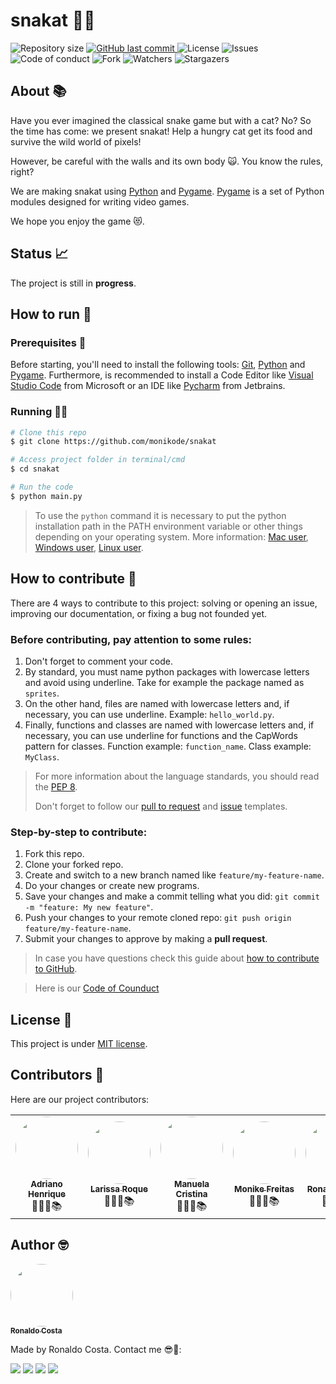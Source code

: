 # snakat 🐍😾

<p style="text-align: left;">
    <img alt="Repository size" src="https://img.shields.io/github/repo-size/monikode/snakat">
    <a href="https://github.com/monikode/snakat/commits/main">
        <img alt="GitHub last commit" src="https://img.shields.io/github/last-commit/monikode/snakat">
    </a>
    <img alt="License" src="https://img.shields.io/badge/license-MIT-brightgreen">
    <img alt="Issues" src="https://img.shields.io/github/issues/monikode/snakat">
    <img alt="Code of conduct" src="https://img.shields.io/badge/Contributor%20Covenant-2.1-4baaaa.svg">
    <img alt="Fork" src="https://img.shields.io/github/forks/monikode/snakat?style=social">
    <img alt="Watchers" src="https://img.shields.io/github/watchers/monikode/snakat?style=social">
    <img alt="Stargazers" src="https://img.shields.io/github/stars/monikode/snakat?style=social">
</p>

## About 📚

Have you ever imagined the classical snake game but with a cat? No? So the time has come: we present snakat! Help a hungry cat get its food and survive the wild world of pixels! 

However, be careful with the walls and its own body 🙀. You know the rules, right?

We are making snakat using [Python](https://www.python.org/) and [Pygame](https://www.pygame.org/). [Pygame](https://www.pygame.org/) is a set of Python modules designed for writing video games. 

We hope you enjoy the game 😻.

## Status 📈

The project is still in **progress**.

## How to run 🚀

### Prerequisites 📔

Before starting, you'll need to install the following tools: [Git](https://git-scm.com), [Python](https://www.python.org/) and [Pygame](https://www.pygame.org/). Furthermore, is recommended to install a Code Editor like [Visual Studio Code](https://code.visualstudio.com/) from Microsoft or an IDE like [Pycharm](https://www.jetbrains.com/pt-br/pycharm/download/#section=windows) from Jetbrains.

### Running 👨‍💻

```bash
# Clone this repo
$ git clone https://github.com/monikode/snakat

# Access project folder in terminal/cmd
$ cd snakat

# Run the code
$ python main.py
```
>  To use the `python` command it is necessary to put the python installation path in the PATH environment variable or other things depending on your operating system. More information: [Mac user](https://python-docs.readthedocs.io/en/latest/starting/install3/osx.html), [Windows user](https://www.educative.io/edpresso/err-python-is-not-recognized-as-an-internal-or-external-command), [Linux user](https://linoxide.com/fix-bash-python-command-not-found-error/).

## How to contribute 🧐

There are 4 ways to contribute to this project: solving or opening an issue, improving our documentation, or fixing a bug not founded yet.

### Before contributing, pay attention to some rules:

1. Don't forget to comment your code.
2. By standard, you must name python packages with lowercase letters and avoid using underline. Take for example the package named as `sprites`.
3. On the other hand, files are named with lowercase letters and, if necessary, you can use underline. Example: `hello_world.py`.
4. Finally, functions and classes are named with lowercase letters and, if necessary, you can use underline for functions and the CapWords pattern for classes. Function example: `function_name`. Class example: `MyClass`.

> For more information about the language standards, you should read the [PEP 8](https://www.python.org/dev/peps/pep-0008/).
> 
> Don't forget to follow our [pull to request](https://github.com/monikode/snakat/blob/main/docs/pull_request_template.md) and [issue](https://github.com/monikode/snakat/blob/main/.github/ISSUE_TEMPLATE/issue_template.md) templates.

### Step-by-step to contribute:

1. Fork this repo.
2. Clone your forked repo.
3. Create and switch to a new branch named like `feature/my-feature-name`.
4. Do your changes or create new programs.
5. Save your changes and make a commit telling what you did: `git commit -m "feature: My new feature"`.
6. Push your changes to your remote cloned repo: `git push origin feature/my-feature-name`.
7. Submit your changes to approve by making a **pull request**.
> In case you have questions check this guide about [how to contribute to GitHub](https://github.com/firstcontributions/first-contributions).

> Here is our [Code of Counduct](https://github.com/monikode/snakat/blob/main/docs/CODE_OF_CONDUCT.md)

## License 📝 

This project is under [MIT license](https://github.com/monikode/snakat/blob/main/docs/LICENSE).

## Contributors 🤝

Here are our project contributors:

<table>
    <tr>
        <td style="text-align: center;"><a href="https://github.com/Adriano-Henrique-de-Souza-Andrade"><img style="border-radius: 50%;" src="https://github.com/Adriano-Henrique-de-Souza-Andrade.png" width="100px;" alt=""/><br /><sub><b>Adriano Henrique</b></sub></a><br /><a>👨🏻‍🎓📚</a></td>
        <td style="text-align: center;"><a href="https://github.com/LarissaRoqueCarvalho"><img style="border-radius: 50%;" src="https://github.com/LarissaRoqueCarvalho.png" width="100px;" alt=""/><br /><sub><b>Larissa Roque</b></sub></a><br /><a>👩🏻‍🎓📚</a></td>
        <td style="text-align: center;"><a href="https://github.com/manupbastos"><img style="border-radius: 50%;" src="https://github.com/manupbastos.png" width="100px;" alt=""/><br /><sub><b>Manuela Cristina</b></sub></a><br />👩🏻‍🎓📚</a></td>
        <td style="text-align: center;"><a href="https://github.com/monikode"><img style="border-radius: 50%;" src="https://github.com/monikode.png" width="100px;" alt=""/><br /><sub><b>Monike Freitas</b></sub></a><br /><a>👩🏻‍🎓📚</a></td>
        <td style="text-align: center;"><a href="https://github.com/ronaldocoding"><img style="border-radius: 50%;" src="https://github.com/ronaldocoding.png" width="100px;" alt=""/><br /><sub><b>Ronaldo Costa</b></sub></a><br /><a>👨🏻‍🎓📚</a></td>
    </tr>
</table>

## Author 🤓

<a href="https://github.com/ronaldocoding">
 <img style="border-radius: 50%;" src="https://github.com/ronaldocoding.png" width="100px;" alt=""/>
 <br />
 <sub><b>Ronaldo Costa</b></sub>
</a>

Made by Ronaldo Costa. Contact me 😎🖖:

<a href = "mailto:ronaldocosta.developer@gmail.com"><img src="https://img.shields.io/badge/-Gmail-%23333?style=for-the-badge&logo=gmail&logoColor=white" target="_blank"></a>
<a href="https://www.linkedin.com/in/ronaldocoding" target="_blank"><img src="https://img.shields.io/badge/-LinkedIn-%230077B5?style=for-the-badge&logo=linkedin&logoColor=white" target="_blank"></a>
<a href="https://instagram.com/ronaldocoding" target="_blank"><img src="https://img.shields.io/badge/-Instagram-%23E4405F?style=for-the-badge&logo=instagram&logoColor=white" target="_blank"></a>
<a href="https://twitter.com/ronaldocoding" target="_blank"><img src="https://img.shields.io/badge/Twitter-1DA1F2?style=for-the-badge&logo=twitter&logoColor=white" target="_blank"></a>

